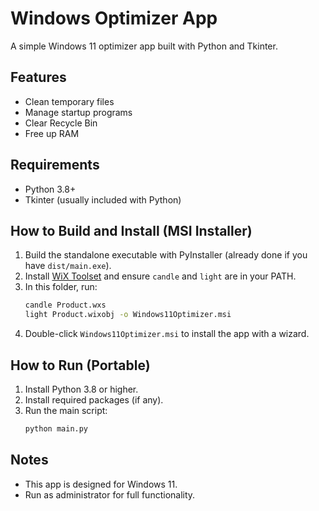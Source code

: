 # Windows Optimizer App

A simple Windows 11 optimizer app built with Python and Tkinter.

## Features
- Clean temporary files
- Manage startup programs
- Clear Recycle Bin
- Free up RAM

## Requirements
- Python 3.8+
- Tkinter (usually included with Python)

## How to Build and Install (MSI Installer)
1. Build the standalone executable with PyInstaller (already done if you have `dist/main.exe`).
2. Install [WiX Toolset](https://wixtoolset.org/releases/) and ensure `candle` and `light` are in your PATH.
3. In this folder, run:
   ```sh
   candle Product.wxs
   light Product.wixobj -o Windows11Optimizer.msi
   ```
4. Double-click `Windows11Optimizer.msi` to install the app with a wizard.

## How to Run (Portable)
1. Install Python 3.8 or higher.
2. Install required packages (if any).
3. Run the main script:
   ```sh
   python main.py
   ```

## Notes
- This app is designed for Windows 11.
- Run as administrator for full functionality.
